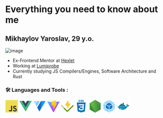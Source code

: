 # Everything you need to know about me

## Mikhaylov Yaroslav, 29 y.o.

![image](https://www.codewars.com/users/mikhaylov-ya/badges/small)

* Ex-Frontend Mentor at [Hexlet](https://hexlet.io)
* Working at [Lumiprobe](https://www.lumiprobe.com/)
* Currently studying JS Compilers/Engines, Software Architecture and Rust


### :hammer_and_wrench: Languages and Tools :
<div>
  <img src="https://github.com/devicons/devicon/blob/master/icons/javascript/javascript-original.svg" title="JavaScript" alt="JavaScript" width="40"/>
  <img src="https://github.com/devicons/devicon/blob/master/icons/vuejs/vuejs-original.svg" title="Vue" width="40" height="40"/>
  <img src="https://github.com/devicons/devicon/blob/master/icons/vuetify/vuetify-original.svg" title="Vue" width="40" height="40"/>
  <img src="https://github.com/devicons/devicon/blob/master/icons/vitejs/vitejs-original.svg" title="Vue" width="40" height="40"/>
  <img src="https://github.com/devicons/devicon/blob/master/icons/vitest/vitest-original.svg" title="Vue" width="40" height="40"/>
  <img src="https://github.com/devicons/devicon/blob/master/icons/css3/css3-plain-wordmark.svg"  title="CSS3" alt="CSS" width="40" height="40"/>
  <img src="https://github.com/devicons/devicon/blob/master/icons/nodejs/nodejs-original.svg" title="NodeJS" alt="NodeJS" width="40" height="40"/>
  <img src="https://github.com/devicons/devicon/blob/master/icons/webpack/webpack-original.svg" title="Webpack" width="40" height="40"/>
  <img src="https://github.com/devicons/devicon/blob/master/icons/docker/docker-original.svg" title="Docker" width="40" height="40"/>
</div>
